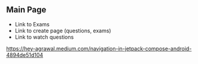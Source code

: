 ## Main Page

* Link to Exams
* Link to create page (questions, exams)
* Link to watch questions

https://hey-agrawal.medium.com/navigation-in-jetpack-compose-android-4894de51d104

